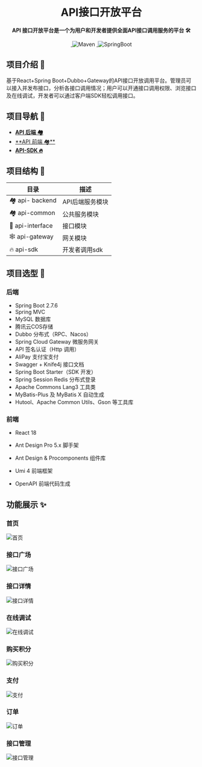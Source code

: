 <h1 align="center">API接口开放平台</h1>
<p align="center"><strong>API 接口开放平台是一个为用户和开发者提供全面API接口调用服务的平台 🛠</strong></p>
<div align="center">
<a target="_blank" href="https://github.com/qimu666/qi-api">
    <img alt="" src="https://img.shields.io/github/stars/qimu666/qi-api.svg?style=social&label=Stars"/>
</a>
    <img alt="Maven" src="https://raster.shields.io/badge/Maven-3.6.3-red.svg"/>
<a target="_blank" href="https://www.oracle.com/technetwork/java/javase/downloads/index.html">
        <img alt="" src="https://img.shields.io/badge/JDK-1.8+-green.svg"/>
</a>
    <img alt="SpringBoot" src="https://raster.shields.io/badge/SpringBoot-2.7+-green.svg"/>
</div>

## 项目介绍 🙋
基于React+Spring Boot+Dubbo+Gateway的API接口开放调用平台。管理员可以接入并发布接口，分析各接口调用情况；用户可以开通接口调用权限、浏览接口及在线调试，开发者可以通过客户端SDK轻松调用接口。
## 项目导航 🧭
- [**API 后端 🏘️**](https://github.com/GoodLuckyed/api-project)
- [**API 前端 🏘**️](https://github.com/GoodLuckyed/api-frontend)
- [**API-SDK 🔥**](https://github.com/GoodLuckyed/api-sdk) 
## 项目结构 📑
| 目录               | 描述 |
|------------------| --- |
| 🏘️ api- backend | API后端服务模块 |
| 🏘️ api-common   | 公共服务模块 |
| 🔗 api-interface | 接口模块 |
| 🕸️ api-gateway  | 网关模块 |
| 🔥 api-sdk      | 开发者调用sdk |

## 项目选型 🎯
### 后端
- Spring Boot 2.7.6
- Spring MVC
- MySQL 数据库
- 腾讯云COS存储
- Dubbo 分布式（RPC、Nacos）
- Spring Cloud Gateway 微服务网关
- API 签名认证（Http 调用）
- AliPay  支付宝支付
- Swagger + Knife4j 接口文档
- Spring Boot Starter（SDK 开发）
- Spring Session Redis 分布式登录
- Apache Commons Lang3 工具类
- MyBatis-Plus 及 MyBatis X 自动生成
- Hutool、Apache Common Utils、Gson 等工具库

### 前端

- React 18

- Ant Design Pro 5.x 脚手架

- Ant Design & Procomponents 组件库

- Umi 4 前端框架

- OpenAPI 前端代码生成

## 功能展示 ✨
### 首页
![首页](https://github.com/GoodLuckyed/api-frontend/blob/master/public/images/index.png)
### 接口广场
![接口广场](https://github.com/GoodLuckyed/api-frontend/blob/master/public/images/square.png)
### 接口详情
![接口详情](https://github.com/GoodLuckyed/api-frontend/blob/master/public/images/detail.png)
### 在线调试
![在线调试](https://github.com/GoodLuckyed/api-frontend/blob/master/public/images/debug.png)
### 购买积分
![购买积分](https://github.com/GoodLuckyed/api-frontend/blob/master/public/images/mall.png)
### 支付
![支付](https://github.com/GoodLuckyed/api-frontend/blob/master/public/images/pay.png)
### 订单
![订单](https://github.com/GoodLuckyed/api-frontend/blob/master/public/images/order.png)
### 接口管理
![接口管理](https://github.com/GoodLuckyed/api-frontend/blob/master/public/images/admin.png)